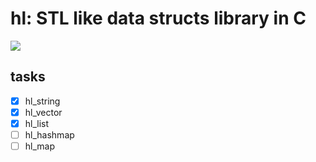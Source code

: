 # hl: STL like data structs library in C

![](https://github.com/yuexiahu/hl/workflows/C/C++%20CI/badge.svg)

## tasks

- [x] hl_string
- [x] hl_vector
- [x] hl_list
- [ ] hl_hashmap
- [ ] hl_map
